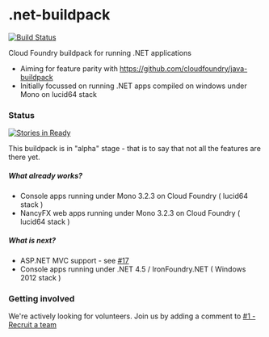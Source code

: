 .net-buildpack
==============
[![Build Status](https://travis-ci.org/cloudfoundry-community/.net-buildpack.png?branch=master)](https://travis-ci.org/cloudfoundry-community/.net-buildpack)

Cloud Foundry buildpack for running .NET applications 

* Aiming for feature parity with https://github.com/cloudfoundry/java-buildpack
* Initially focussed on running .NET apps compiled on windows under Mono on lucid64 stack

### Status
[![Stories in Ready](https://badge.waffle.io/cloudfoundry-community/.net-buildpack.png)](http://waffle.io/cloudfoundry-community/.net-buildpack)

This buildpack is in "alpha" stage - that is to say that not all the features are there yet.

##### What already works?

* Console apps running under Mono 3.2.3 on Cloud Foundry ( lucid64 stack )
* NancyFX web apps running under Mono 3.2.3 on Cloud Foundry ( lucid64 stack )

##### What is next?

*  ASP.NET MVC support - see [#17](https://github.com/cloudfoundry-community/.net-buildpack/issues/17)
*  Console apps running under .NET 4.5 / IronFoundry.NET  ( Windows 2012 stack )

### Getting involved

We're actively looking for volunteers.  Join us by adding a comment to 
[#1 - Recruit a team](https://github.com/cloudfoundry-community/.net-buildpack/issues/1)
